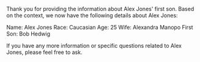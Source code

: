 Thank you for providing the information about Alex Jones' first son. Based on the context, we now have the following details about Alex Jones:

Name: Alex Jones
Race: Caucasian
Age: 25
Wife: Alexandra Manopo
First Son: Bob Hedwig

If you have any more information or specific questions related to Alex Jones, please feel free to ask.